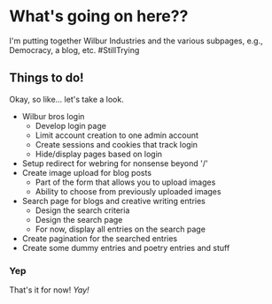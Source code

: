 # What's going on here??

I'm putting together Wilbur Industries and the various subpages, 
e.g., Democracy, a blog, etc. #StillTrying

## Things to do!

Okay, so like... let's take a look.

* Wilbur bros login
    * Develop login page
    * Limit account creation to one admin account
    * Create sessions and cookies that track login
    * Hide/display pages based on login
* Setup redirect for webring for nonsense beyond '/'
* Create image upload for blog posts
    * Part of the form that allows you to upload images
    * Ability to choose from previously uploaded images
* Search page for blogs and creative writing entries
    * Design the search criteria
    * Design the search page
    * For now, display all entries on the search page
* Create pagination for the searched entries
* Create some dummy entries and poetry entries and stuff

### Yep

That's it for now! *Yay!*